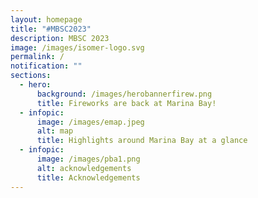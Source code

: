 ```yaml
---
layout: homepage
title: "#MBSC2023"
description: MBSC 2023
image: /images/isomer-logo.svg
permalink: /
notification: ""
sections:
  - hero:
      background: /images/herobannerfirew.png
      title: Fireworks are back at Marina Bay!
  - infopic:
      image: /images/emap.jpeg
      alt: map
      title: Highlights around Marina Bay at a glance
  - infopic:
      image: /images/pba1.png
      alt: acknowledgements
      title: Acknowledgements
---
```

